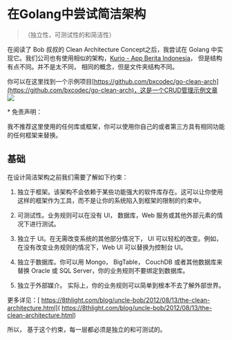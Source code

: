# 在Golang中尝试简洁架构
>（独立性，可测试性的和简洁性）

在阅读了 Bob 叔叔的 Clean Architecture Concept之后，我尝试在 Golang 中实现它。我们公司也有使用相似的架构，[Kurio - App Berita Indonesia](https://kurio.co.id/)， 但是结构有点不同。并不是太不同， 相同的概念，但是文件夹结构不同。

你可以在这里找到一个示例项目[https://github.com/bxcodec/go-clean-arch](https://github.com/bxcodec/go-clean-arch)，这是一个CRUD管理示例文章
![](https://cdn-images-1.medium.com/max/1600/1*CyteJRpIHC-DFE23UtlZfQ.png)

* 免责声明：

  我不推荐这里使用的任何库或框架，你可以使用你自己的或者第三方具有相同功能的任何框架来替换。

## 基础

在设计简洁架构之前我们需要了解如下约束：

1. 独立于框架。该架构不会依赖于某些功能强大的软件库存在。这可以让你使用这样的框架作为工具，而不是让你的系统陷入到框架的限制的约束中。

2. 可测试性。业务规则可以在没有 UI， 数据库，Web 服务或其他外部元素的情况下进行测试。

3. 独立于 UI。在无需改变系统的其他部分情况下， UI 可以轻松的改变。例如，在没有改变业务规则的情况下，Web UI 可以替换为控制台 UI。

4. 独立于数据库。你可以用 Mongo， BigTable， CouchDB 或者其他数据库来替换 Oracle 或 SQL Server，你的业务规则不要绑定到数据库。
5. 独立于外部媒介。 实际上，你的业务规则可以简单到根本不去了解外部世界。

更多详见：[ https://8thlight.com/blog/uncle-bob/2012/08/13/the-clean-architecture.html]( https://8thlight.com/blog/uncle-bob/2012/08/13/the-clean-architecture.html)

所以， 基于这个约束，每一层都必须是独立的和可测试的。
